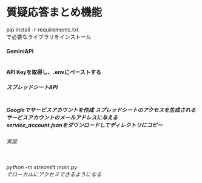 <h1>質疑応答まとめ機能</h1>

pip install -r requirements.txt<br>
で必要なライブラリをインストール<br>

<h4>GeminiAPI<h4><br>
API Keyを取得し、.envにペーストする<br>

<h5>スプレッドシートAPI<h5><br>
Googleでサービスアカウントを作成
スプレッドシートのアクセスを生成されるサービスアカウントのメールアドレスに与える<br>
service_account.jsonをダウンロードしてディレクトリにコピー<br>

<h6>実装<h6><br>
python -m streamlit main.py<br>
でローカルにアクセスできるようになる<br>
